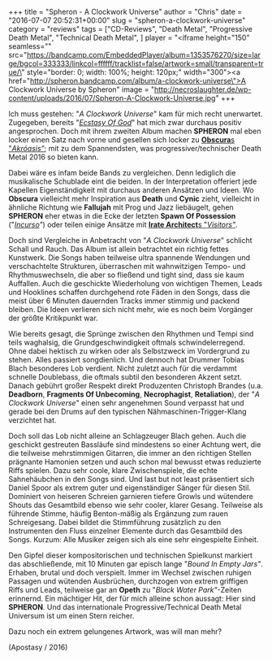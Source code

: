 +++
title = "Spheron - A Clockwork Universe"
author = "Chris"
date = "2016-07-07 20:52:31+00:00"
slug = "spheron-a-clockwork-universe"
category = "reviews"
tags = ["CD-Reviews", "Death Metal", "Progressive Death Metal", "Technical Death Metal", ]
player = "<iframe height=\"150\" seamless=\"\" src=\"https://bandcamp.com/EmbeddedPlayer/album=1353576270/size=large/bgcol=333333/linkcol=ffffff/tracklist=false/artwork=small/transparent=true/\" style=\"border: 0; width: 100%; height: 120px;\" width=\"300\"><a href=\"http://spheron.bandcamp.com/album/a-clockwork-universe\">A Clockwork Universe by Spheron</a></iframe>"
image = "http://necroslaughter.de/wp-content/uploads/2016/07/Spheron-A-Clockwork-Universe.jpg"
+++

Ich muss gestehen: "_A Clockwork Universe_" kam für mich recht unerwartet. Zugegeben, bereits "<a href="http://necroslaughter.de/2013/09/spheron-ecstasy-of-god/">_Ecstasy Of God_</a>" hat mich zwar durchaus positiv angesprochen. Doch mit ihrem zweiten Album machen **SPHERON** mal eben locker einen Satz nach vorne und gesellen sich locker zu <a href="http://necroslaughter.de/2016/03/obscura-akroasis/">**Obscura**s "_Akróasis"_</a>; mit zu dem Spannendsten, was progressiver/technischer Death Metal 2016 so bieten kann.

Dabei wäre es infam beide Bands zu vergleichen. Denn lediglich die musikalische Schublade eint die beiden. In der Interpretation offeriert jede Kapellen Eigenständigkeit mit durchaus anderen Ansätzen und Ideen. Wo **Obscura** vielleicht mehr Inspiration aus **Death** und **Cynic** zieht, vielleicht in ähnliche Richtung wie **Fallujah** mit Prog und Jazz liebäugelt, gehen **SPHERON** eher etwas in die Ecke der letzten **Spawn Of Possession** ("_<a href="http://necroslaughter.de/2012/03/spawn-of-possession-incurso/">Incurso</a>"_) oder teilen einige Ansätze mit <a href="http://necroslaughter.de/2009/02/irate-architect-visitors/">**Irate Architect**s "_Visitors"_</a>.

Doch sind Vergleiche in Anbetracht von "_A Clockwork Universe_" schlicht Schall und Rauch. Das Album ist allein betrachtet ein richtig fettes Kunstwerk. Die Songs haben teilweise ultra spannende Wendungen und verschachtelte Strukturen, überraschen mit wahnwitzigen Tempo- und Rhythmuswechseln, die aber so fließend und tight sind, dass sie kaum Auffallen. Auch die geschickte Wiederholung von wichtigen Themen, Leads und Hooklines schaffen durchgehend rote Fäden in den Songs, dass die meist über 6 Minuten dauernden Tracks immer stimmig und packend bleiben. Die Ideen verlieren sich nicht mehr, wie es noch beim Vorgänger der größte Kritikpunkt war.

Wie bereits gesagt, die Sprünge zwischen den Rhythmen und Tempi sind teils waghalsig, die Grundgeschwindigkeit oftmals schwindelerregend. Ohne dabei hektisch zu wirken oder als Selbstzweck im Vordergrund zu stehen. Alles passiert songdienlich. Und dennoch hat Drummer Tobias Blach besonderes Lob verdient. Nicht zuletzt auch für die verdammt schnelle Doublebass, die oftmals subtil den besonderen Akzent setzt. Danach gebührt großer Respekt direkt Produzenten Christoph Brandes (u.a. **Deadborn**, **Fragments Of Unbecoming**, **Necrophagist**, **Retaliation**), der "_A Clockwork Universe_" einen sehr angenehmen Sound verpasst hat und gerade bei den Drums auf den typischen Nähmaschinen-Trigger-Klang verzichtet hat.

Doch soll das Lob nicht alleine an Schlagzeuger Blach gehen. Auch die geschickt gestreuten Bassläufe sind mindestens so einer Achtung wert, die die teilweise mehrstimmigen Gitarren, die immer an den richtigen Stellen prägnante Hamonien setzen und auch schon mal bewusst etwas reduzierte Riffs spielen. Dazu sehr coole, klare Zwischenspiele, die echte Sahnehäubchen in den Songs sind. Und last but not least präsentiert sich Daniel Spoor als extrem guter und eigenständiger Sänger für diesen Stil. Dominiert von heiseren Schreien garnieren tiefere Growls und wütendere Shouts das Gesamtbild ebenso wie sehr cooler, klarer Gesang. Teilweise als führende Stimme, häufig Benton-mäßig als Ergänzung zum rauen Schreigesang. Dabei bildet die Stimmführung zusätzlich zu den Instrumenten den Fluss einzelner Elemente durch das Gesamtbild des Songs. Kurzum: Alle Musiker zeigen sich als eine sehr eingespielte Einheit.

Den Gipfel dieser kompositorischen und technischen Spielkunst markiert das abschließende, mit 10 Minuten gar episch lange "_Bound In Empty Jars"_. Erhaben, brutal und doch verspielt. Immer im Wechsel zwischen ruhigen Passagen und wütenden Ausbrüchen, durchzogen von extrem griffigen Riffs und Leads, teilweise gar an **Opeth** zu "_Black Water Park"_-Zeiten erinnernd. Ein mächtiger Hit, der für mich alleine schon aussagt: Hier sind **SPHERON**. Und das internationale Progressive/Technical Death Metal Universum ist um einen Stern reicher.

Dazu noch ein extrem gelungenes Artwork, was will man mehr?

(Apostasy / 2016)


